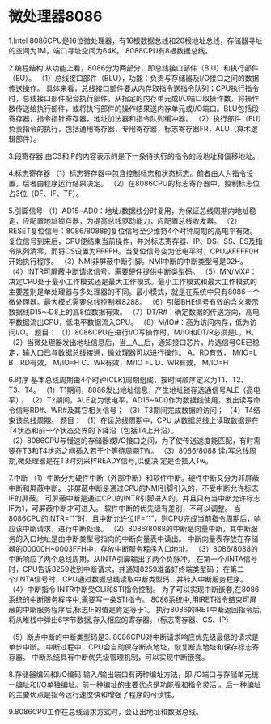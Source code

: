 # 微处理器8086

1.Intel 8086CPU是16位微处理器，有16根数据总线和20根地址总线，存储器寻址的空间为1M，端口寻址空间为64K。
 8088CPU有8根数据总线。

2.编程结构
 从功能上看，8086分为两部分，即总线接口部件（BIU）和执行部件（EU）。
 （1）总线接口部件（BLU），功能：负责与存储器及I/O接口之间的数据传送操作。
 具体来看，总线接口部件要从内存取指令送指令队列；CPU执行指令时，总线接口部件配合执行部件，从指定的内存单元或I/O端口取操作数，将操作数传送给执行部件，或将执行部件的操作结果送内存单元或I/O端口。BLU包括段寄存器，指令指针寄存器，地址加法器和指令队列缓冲器。
 （2）执行部件（EU）负责指令的执行，包括通用寄存器，专用寄存器，标志寄存器FR，ALU（算术逻辑部件）。

3.段寄存器
 由CS和IP的内容表示的是下一条待执行的指令的段地址和偏移地址。

4.标志寄存器
 （1）标志寄存器中包含控制标志和状态标志。前者由人为指令设置，后者由程序运行结果决定。
 （2）在8086CPU的标志寄存器中，控制标志位占3位（DF、IF、TF）。
 
5.引脚信号
 （1）AD15~AD0：地址/数据线分时复用，为保证总线周期内地址稳定，应配置地址锁存器，为提高总线驱动能力，应配置总线收发器。
 （2）RESET复位信号：8086/8088的复位信号至少维持4个时钟周期的高电平有效。复位信号到来后，CPU便结束当前操作，并对标志寄存器、IP、DS、SS、ES及指令队列清零，而将CS设置为FFFFH。当复位信号变为低电平时，CPU从FFFF0H开始执行程序。
 （3）NMI非屏蔽中断引脚。NMI中断的中断类型号是02H。
 （4）INTR可屏蔽中断请求信号。需要硬件提供中断类型码。
 （5）MN/MX#：决定CPU处于最小工作模式还是最大工作模式。最小工作模式和最大工作模式的主要差别是单处理器与多处理器的不同。最小模式，就是在系统中只有8086一个微处理器。最大模式需要总线控制器8288。
 （6）引脚BHE信号有效的含义表示数据线D15～D8上的高8位数据有效。
 （7）DT/R#：确定数据的传送方向，高电平数据流出CPU，低电平数据流入CPU。
 （8）M/IO#：高为访问内存，低为访问I/O。
  题目：
  （1）8086CPU在进行I/O写操作时，M/IO和DT/R必须是L，H。
  （2）当微处理器发出地址信息后，当__A__后，通知接口芯片，片选信号CE已稳定，输入口已与数据总线接通，微处理器可以进行操作。
    A．RD有效， M/IO=L	B．RD有效， M/IO=H 
    C．WR有效，M/IO =L	D．WR有效， M/IO=H
 
6.时序
 基本总线周期由4个时钟(CLK)周期组成，按时间顺序定义为T1、T2、T3、T4。
 （1）T1期间，8086发出地址信息，产生地址锁存选通信号ALE（高电平）；
 （2）T2期间，ALE变为低电平，AD15~AD0作为数据线使用，发出读写命令信号RD#、WR#及其它相关信号；
 （3）T3期间完成数据的访问；
 （4）T4结束该总线周期。
 题目：
 （1）在读总线周期中，CPU 从数据总线上读取数据是在T4状态和前一个状态交界的下降沿（包括T4上升沿）。	
 （2）8086CPU与慢速的存储器或I/O接口之间，为了使传送速度能匹配，有时需要在T3和T4状态之间插入若干个等待周期TW。
 （3）8086/8088 读/写总线周期,微处理器是在T3时刻采样READY信号,以便决 定是否插入Tw。

7.中断
 （1）中断分为硬件中断（外部中断）和软件中断。硬件中断又分为非屏蔽中断和屏蔽中断。
   非屏蔽中断是通过CPU的NMI引脚引入的，不受中断允许标志IF的屏蔽。
   可屏蔽中断是通过CPU的INTR引脚进入的，并且只有当中断允许标志IF为1，可屏蔽中断才可进入。
   软件中断的优先级有差别，不可以调整。
   当8086CPU的INTR=“1”时，且中断允许位IF=“1”，则CPU完成当前指令周期后，响应该中断请求，进行中断处理。
 （2）8086/8088的中断是向量中断，其中断服务的入口地址是由中断类型号指向的中断向量表中读出。
   中断向量表存放在存储器的00000H~0003FFH中，存放中断服务程序入口地址。
 （3）8086/8088的中断响应了两个总线周期，从INTA引脚输出了两个负脉冲。
   在第一个/INTA信号时，CPU告诉8259收到中断请求，并通知8259准备好终端类型码；
   在第二个/INTA信号时，CPU通过数据总线读取中断类型码，并转入中断服务程序。
 （4）中断指令
   INTR中断受CLI和STI指令控制。
   为了可以实现中断嵌套,在8086 系统的中断服务程序中,需要写一条STI指令。
   8086系统中,用IRET指令结束可屏蔽的中断服务程序后,标志IF的值是肯定等于1。
   执行8086的IRET中断返回指令后,将从堆栈中弹出6字节数据,存入相应的寄存器。（标志寄存器、CS、IP）
 
 （5）断点中断的中断类型码是3.
   8086CPU对中断请求响应优先级最低的请求是单步中断。
   中断过程中，CPU会自动保存断点地址，恢复断点地址和保存标志寄存器。
   中断系统具有中断优先级管理机制，可以实现中断嵌套。
 
8.存储器编码和I/O编码
 输入/输出端口有两种编址方法，即I/O端口与存储单元统一编址和I/O单独编址。前一种编址的主要优点是功能强和指令灵活 。后一种编址的主要优点是指令运行速度快和增强了程序的可读性。
 
9.8086CPU工作在总线请求方式时，会让出地址和数据总线。